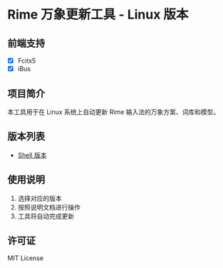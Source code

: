 # Rime 万象更新工具 - Linux 版本

## 前端支持

- [x] Fcitx5
- [x] iBus

## 项目简介

本工具用于在 Linux 系统上自动更新 Rime 输入法的万象方案、词库和模型。

## 版本列表

- [Shell 版本](./Shell/README.md)

## 使用说明

1. 选择对应的版本
2. 按照说明文档进行操作
3. 工具将自动完成更新

## 许可证

MIT License
